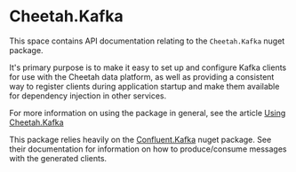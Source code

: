 # Cheetah.Kafka

This space contains API documentation relating to the `Cheetah.Kafka` nuget package.

It's primary purpose is to make it easy to set up and configure Kafka clients for use with the Cheetah data platform, as well as providing a consistent way to register clients during application startup and make them available for dependency injection in other services.

For more information on using the package in general, see the article [Using Cheetah.Kafka](../../articles/Cheetah.Kafka/UsingCheetahKafka.md)

This package relies heavily on the [Confluent.Kafka](https://docs.confluent.io/kafka-clients/dotnet/current/overview.html) nuget package. See their documentation for information on how to produce/consume messages with the generated clients. 